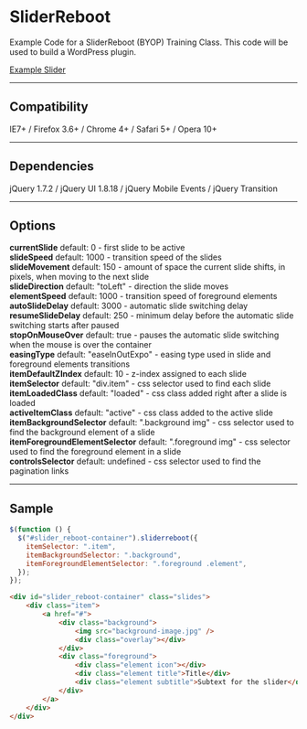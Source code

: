 SliderReboot
============

Example Code for a SliderReboot (BYOP) Training Class.  This code will be used to build a WordPress plugin.

[Example Slider](http://wpchef.com/SliderReboot)

* * *

Compatibility
----------------
IE7+ / Firefox 3.6+ / Chrome 4+ / Safari 5+ / Opera 10+
* * *  
Dependencies
-----------------
 jQuery 1.7.2 /  jQuery UI 1.8.18  /  jQuery Mobile Events  /  jQuery Transition

* * *  

Options
----------
**currentSlide** default: 0 - first slide to be active  
**slideSpeed** default: 1000 - transition speed of the slides  
**slideMovement** default: 150 - amount of space the current slide shifts, in pixels, when moving to the next slide  
**slideDirection** default: "toLeft" - direction the slide moves  
**elementSpeed** default: 1000 - transition speed of foreground elements  
**autoSlideDelay** default: 3000 - automatic slide switching delay  
**resumeSlideDelay** default: 250 - minimum delay before the automatic slide switching starts after paused  
**stopOnMouseOver** default: true - pauses the automatic slide switching when the mouse is over the container  
**easingType** default: "easeInOutExpo" - easing type used in slide and foreground elements transitions  
**itemDefaultZIndex** default: 10 - z-index assigned to each slide  
**itemSelector** default: "div.item" - css selector used to find each slide  
**itemLoadedClass** default: "loaded" - css class added right after a slide is loaded  
**activeItemClass** default: "active" - css class added to the active slide  
**itemBackgroundSelector** default: ".background img" - css selector used to find the background element of a slide  
**itemForegroundElementSelector** default: ".foreground img" - css selector used to find the foreground element in a slide  
**controlsSelector** default: undefined - css selector used to find the pagination links

* * *

Sample
---------
````javascript
$(function () {  
  $("#slider_reboot-container").sliderreboot({  
    itemSelector: ".item",  
    itemBackgroundSelector: ".background",  
    itemForegroundElementSelector: ".foreground .element",  
  });  
});  
`````
````html
<div id="slider_reboot-container" class="slides">
	<div class="item">
		<a href="#">
			<div class="background">
				<img src="background-image.jpg" />
				<div class="overlay"></div>
			</div>
			<div class="foreground">
				<div class="element icon"></div>
				<div class="element title">Title</div>
				<div class="element subtitle">Subtext for the slider</div>
			</div>
		</a>
	</div>
</div>
````

